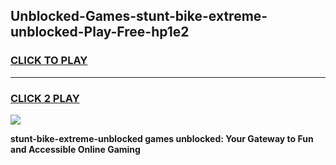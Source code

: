 
## Unblocked-Games-stunt-bike-extreme-unblocked-Play-Free-hp1e2
<h3>
<a href="https://premium76.site?title=stunt-bike-extreme-unblocked&ref=18A">CLICK TO PLAY</a></h3>
<hr>

<h3>
<a href="https://premium76.site?title=stunt-bike-extreme-unblocked&ref=18A">CLICK 2 PLAY</a>
  
</h3>

<a href="https://premium76.site?title=stunt-bike-extreme-unblocked&ref=18A"><img src="https://clearcache.store/games.png"></a>


**stunt-bike-extreme-unblocked games unblocked: Your Gateway to Fun and Accessible Online Gaming**
